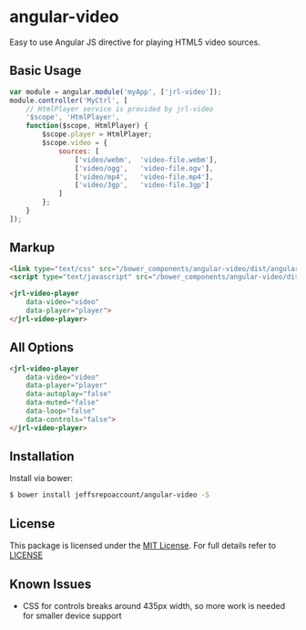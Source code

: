 # angular-video
Easy to use Angular JS directive for playing HTML5 video sources.

## Basic Usage

```javascript
var module = angular.module('myApp', ['jrl-video']);
module.controller('MyCtrl', [
    // HtmlPlayer service is provided by jrl-video
    '$scope', 'HtmlPlayer',
    function($scope, HtmlPlayer) {
        $scope.player = HtmlPlayer;
        $scope.video = { 
            sources: [
                ['video/webm',  'video-file.webm'],
                ['video/ogg',   'video-file.ogv'],
                ['video/mp4',   'video-file.mp4'],
                ['video/3gp',   'video-file.3gp']
            ]
        };
    }
]);
```

## Markup

```html
<link type="text/css" src="/bower_components/angular-video/dist/angular-video.min.css" />
<script type="text/javascript" src="/bower_components/angular-video/dist/angular-video.min.js"></script>

<jrl-video-player 
    data-video="video"
    data-player="player">
</jrl-video-player>
```

## All Options

```html
<jrl-video-player 
    data-video="video"
    data-player="player"
    data-autoplay="false"
    data-muted="false"
    data-loop="false"
    data-controls="false">
</jrl-video-player>
```

## Installation

Install via bower:

```bash
$ bower install jeffsrepoaccount/angular-video -S
```

## License

This package is licensed under the [MIT License](https://opensource.org/licenses/MIT). For full details refer to [LICENSE](https://raw.githubusercontent.com/jeffsrepoaccount/angular-video/master/LICENSE)

## Known Issues

- CSS for controls breaks around 435px width, so more work is needed for smaller device support